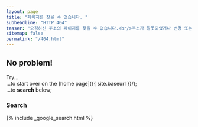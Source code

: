 ```yaml
---
layout: page
title: "페이지를 찾을 수 없습니다. "
subheadline: "HTTP 404"
teaser: "요청하신 주소의 페이지를 찾을 수 없습니다.<br/>주소가 잘못되었거나 변경 또는 삭제되었을 수 있어요.<br/>다시 한 번 확인 부탁 드립니다."
sitemap: false
permalink: "/404.html"
---
```

## No problem!

Try...  
...to start over on the [home page]({{ site.baseurl }}/);  
...to **search** below;

### Search

{% include _google_search.html %}
